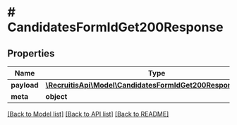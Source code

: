 # # CandidatesFormIdGet200Response

## Properties

Name | Type | Description | Notes
------------ | ------------- | ------------- | -------------
**payload** | [**\RecruitisApi\Model\CandidatesFormIdGet200ResponsePayload**](CandidatesFormIdGet200ResponsePayload.md) |  | [optional]
**meta** | **object** |  | [optional]

[[Back to Model list]](../../README.md#models) [[Back to API list]](../../README.md#endpoints) [[Back to README]](../../README.md)
